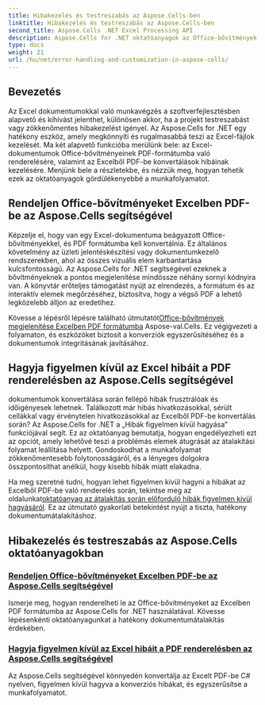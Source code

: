 ```yaml
---
title: Hibakezelés és testreszabás az Aspose.Cells-ben
linktitle: Hibakezelés és testreszabás az Aspose.Cells-ben
second_title: Aspose.Cells .NET Excel Processing API
description: Aspose.Cells for .NET oktatóanyagok az Office-bővítmények Excelben PDF-formátumba való leképezéséről, valamint az Excelből PDF-be konvertálás során fellépő hibák figyelmen kívül hagyásáról. Egyszerűsítse a dokumentumokkal kapcsolatos feladatokat.
type: docs
weight: 21
url: /hu/net/error-handling-and-customization-in-aspose-cells/
---
```

## Bevezetés

Az Excel dokumentumokkal való munkavégzés a szoftverfejlesztésben alapvető és kihívást jelenthet, különösen akkor, ha a projekt testreszabást vagy zökkenőmentes hibakezelést igényel. Az Aspose.Cells for .NET egy hatékony eszköz, amely megkönnyíti és rugalmasabbá teszi az Excel-fájlok kezelését. Ma két alapvető funkcióba merülünk bele: az Excel-dokumentumok Office-bővítményeinek PDF-formátumba való renderelésére, valamint az Excelből PDF-be konvertálások hibáinak kezelésére. Menjünk bele a részletekbe, és nézzük meg, hogyan tehetik ezek az oktatóanyagok gördülékenyebbé a munkafolyamatot.

## Rendeljen Office-bővítményeket Excelben PDF-be az Aspose.Cells segítségével

Képzelje el, hogy van egy Excel-dokumentuma beágyazott Office-bővítményekkel, és PDF formátumba kell konvertálnia. Ez általános követelmény az üzleti jelentéskészítési vagy dokumentumkezelő rendszerekben, ahol az összes vizuális elem karbantartása kulcsfontosságú. Az Aspose.Cells for .NET segítségével ezeknek a bővítményeknek a pontos megjelenítése mindössze néhány sornyi kódnyira van. A könyvtár erőteljes támogatást nyújt az elrendezés, a formátum és az interaktív elemek megőrzéséhez, biztosítva, hogy a végső PDF a lehető legközelebb álljon az eredetihez.

 Kövesse a lépésről lépésre található útmutatót[Office-bővítmények megjelenítése Excelben PDF formátumba](./render-office-add-ins/) Aspose-val.Cells. Ez végigvezeti a folyamaton, és eszközöket biztosít a konverziók egyszerűsítéséhez és a dokumentumok integritásának javításához. 

## Hagyja figyelmen kívül az Excel hibáit a PDF renderelésben az Aspose.Cells segítségével

dokumentumok konvertálása során fellépő hibák frusztrálóak és időigényesek lehetnek. Találkozott már hibás hivatkozásokkal, sérült cellákkal vagy érvénytelen hivatkozásokkal az Excelből PDF-be konvertálás során? Az Aspose.Cells for .NET a „Hibák figyelmen kívül hagyása” funkciójával segít. Ez az oktatóanyag bemutatja, hogyan engedélyezheti ezt az opciót, amely lehetővé teszi a problémás elemek átugrását az átalakítási folyamat leállítása helyett. Gondoskodhat a munkafolyamat zökkenőmentesebb folytonosságáról, és a lényeges dolgokra összpontosíthat anélkül, hogy kisebb hibák miatt elakadna.

 Ha meg szeretné tudni, hogyan lehet figyelmen kívül hagyni a hibákat az Excelből PDF-be való renderelés során, tekintse meg az oldalunkat[oktatóanyag az átalakítás során előforduló hibák figyelmen kívül hagyásáról](./ignore-errors-while-rendering/). Ez az útmutató gyakorlati betekintést nyújt a tiszta, hatékony dokumentumátalakításhoz.

## Hibakezelés és testreszabás az Aspose.Cells oktatóanyagokban
### [Rendeljen Office-bővítményeket Excelben PDF-be az Aspose.Cells segítségével](./render-office-add-ins/)
Ismerje meg, hogyan renderelheti le az Office-bővítményeket az Excelben PDF formátumba az Aspose.Cells for .NET használatával. Kövesse lépésenkénti oktatóanyagunkat a hatékony dokumentumátalakítás érdekében.
### [Hagyja figyelmen kívül az Excel hibáit a PDF renderelésben az Aspose.Cells segítségével](./ignore-errors-while-rendering/)
Az Aspose.Cells segítségével könnyedén konvertálja az Excelt PDF-be C# nyelven, figyelmen kívül hagyva a konverziós hibákat, és egyszerűsítse a munkafolyamatot.